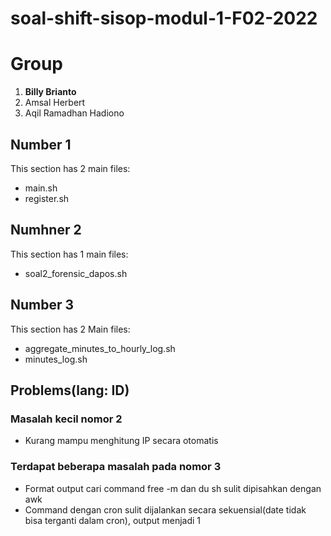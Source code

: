 # soal-shift-sisop-modul-1-F02-2022

# Group
1. **Billy Brianto**
2. Amsal Herbert
3. Aqil Ramadhan Hadiono

## Number 1
This section has 2 main files:
- main.sh
- register.sh

## Numhner 2
This section has 1 main files:
- soal2_forensic_dapos.sh

## Number 3
This section has 2 Main files:
- aggregate_minutes_to_hourly_log.sh
- minutes_log.sh

## Problems(lang: ID)

### Masalah kecil nomor 2
- Kurang mampu menghitung IP secara otomatis

### Terdapat beberapa masalah pada nomor 3
- Format output cari command free -m dan du sh sulit dipisahkan dengan awk
- Command dengan cron sulit dijalankan secara sekuensial(date tidak bisa terganti dalam cron), output menjadi 1

